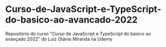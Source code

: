 # Curso-de-JavaScript-e-TypeScript-do-basico-ao-avancado-2022
Repositório do curso "Curso de JavaScript e TypeScript do básico ao avançado 2022" do Luiz Otávio Miranda na Udemy
